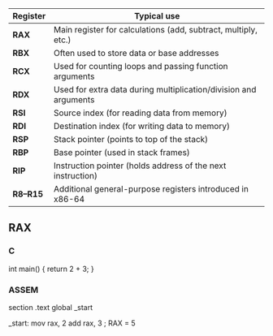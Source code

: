 | Register   | Typical use                                                      |
| ---------- | ---------------------------------------------------------------- |
| **RAX**    | Main register for calculations (add, subtract, multiply, etc.)   |
| **RBX**    | Often used to store data or base addresses                       |
| **RCX**    | Used for counting loops and passing function arguments           |
| **RDX**    | Used for extra data during multiplication/division and arguments |
| **RSI**    | Source index (for reading data from memory)                      |
| **RDI**    | Destination index (for writing data to memory)                   |
| **RSP**    | Stack pointer (points to top of the stack)                       |
| **RBP**    | Base pointer (used in stack frames)                              |
| **RIP**    | Instruction pointer (holds address of the next instruction)      |
| **R8–R15** | Additional general-purpose registers introduced in x86-64        |


## RAX 

### C

int main() {
    return 2 + 3;
}

### ASSEM


section .text
global _start

_start:
    mov rax, 2
    add rax, 3
    ; RAX = 5
